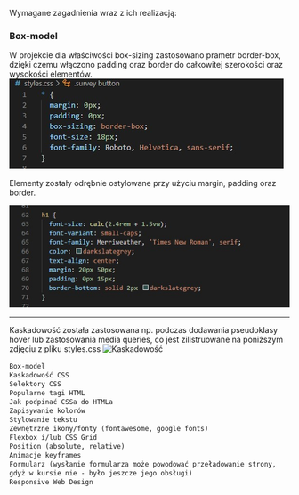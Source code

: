 Wymagane zagadnienia wraz z ich realizacją:
### Box-model
W projekcie dla właściwości box-sizing zastosowano prametr border-box, dzięki czemu włączono padding oraz border do całkowitej szerokości oraz wysokości elementów. 
![Box-model](./CHECKLIST/box-sizing.jpg)


Elementy zostały odrębnie ostylowane przy użyciu margin, padding oraz border.

![Box-model](./CHECKLIST/box-model2.jpg)



---
Kaskadowość została zastosowana np. podczas dodawania pseudoklasy hover lub zastosowania media queries, co jest zilistruowane na poniższym zdjęciu z pliku styles.css
![Kaskadowość](./checklistImg/Kaskadowosc.png)




    Box-model
    Kaskadowość CSS
    Selektory CSS
    Popularne tagi HTML
    Jak podpinać CSSa do HTMLa
    Zapisywanie kolorów
    Stylowanie tekstu
    Zewnętrzne ikony/fonty (fontawesome, google fonts)
    Flexbox i/lub CSS Grid
    Position (absolute, relative)
    Animacje keyframes
    Formularz (wysłanie formularza może powodować przeładowanie strony, gdyż w kursie nie - było jeszcze jego obsługi)
    Responsive Web Design
